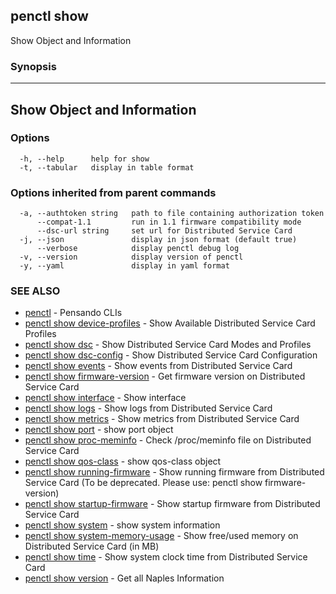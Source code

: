 ## penctl show

Show Object and Information

### Synopsis



-----------------------------
 Show Object and Information 
-----------------------------


### Options

```
  -h, --help      help for show
  -t, --tabular   display in table format
```

### Options inherited from parent commands

```
  -a, --authtoken string   path to file containing authorization token
      --compat-1.1         run in 1.1 firmware compatibility mode
      --dsc-url string     set url for Distributed Service Card
  -j, --json               display in json format (default true)
      --verbose            display penctl debug log
  -v, --version            display version of penctl
  -y, --yaml               display in yaml format
```

### SEE ALSO
* [penctl](penctl.md)	 - Pensando CLIs
* [penctl show device-profiles](penctl_show_device-profiles.md)	 - Show Available Distributed Service Card Profiles
* [penctl show dsc](penctl_show_dsc.md)	 - Show Distributed Service Card Modes and Profiles
* [penctl show dsc-config](penctl_show_dsc-config.md)	 - Show Distributed Service Card Configuration
* [penctl show events](penctl_show_events.md)	 - Show events from Distributed Service Card
* [penctl show firmware-version](penctl_show_firmware-version.md)	 - Get firmware version on Distributed Service Card
* [penctl show interface](penctl_show_interface.md)	 - Show interface
* [penctl show logs](penctl_show_logs.md)	 - Show logs from Distributed Service Card
* [penctl show metrics](penctl_show_metrics.md)	 - Show metrics from Distributed Service Card
* [penctl show port](penctl_show_port.md)	 - show port object
* [penctl show proc-meminfo](penctl_show_proc-meminfo.md)	 - Check /proc/meminfo file on Distributed Service Card
* [penctl show qos-class](penctl_show_qos-class.md)	 - show qos-class object
* [penctl show running-firmware](penctl_show_running-firmware.md)	 - Show running firmware from Distributed Service Card (To be deprecated. Please use: penctl show firmware-version)
* [penctl show startup-firmware](penctl_show_startup-firmware.md)	 - Show startup firmware from Distributed Service Card
* [penctl show system](penctl_show_system.md)	 - show system information
* [penctl show system-memory-usage](penctl_show_system-memory-usage.md)	 - Show free/used memory on Distributed Service Card (in MB)
* [penctl show time](penctl_show_time.md)	 - Show system clock time from Distributed Service Card
* [penctl show version](penctl_show_version.md)	 - Get all Naples Information

